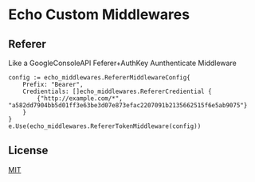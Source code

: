 # Echo Custom Middlewares

## Referer
Like a GoogleConsoleAPI Feferer+AuthKey Aunthenticate Middleware

```
config := echo_middlewares.RefererMiddlewareConfig{
	Prefix: "Bearer",
	Credientials: []echo_middlewares.RefererCrediential {
		{"http://example.com/*", "a582dd7904bb5d01ff3e63be3d07e873efac2207091b2135662515f6e5ab9075"}
	}
}
e.Use(echo_middlewares.RefererTokenMiddleware(config))
```

## License
[MIT](https://github.com/labstack/echo/blob/master/LICENSE)